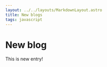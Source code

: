 ```yaml
---
layout: ../../layouts/MarkdownLayout.astro
title: New blogs
tags: javascript
---
```


# New blog

This is new entry!
